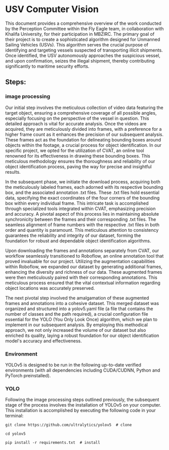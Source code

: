 # USV Computer Vision
This document provides a comprehensive overview of the work conducted by the Perception Committee within the Fly Eagle team, in collaboration with Khalifa University, for their participation in MBZIRC. The primary goal of their project is to create a sophisticated algorithm designed for Unmanned Sailing Vehicles (USVs). This algorithm serves the crucial purpose of identifying and targeting vessels suspected of transporting illicit shipments. Once identified, the USV autonomously approaches the suspicious vessel, and upon confirmation, seizes the illegal shipment, thereby contributing significantly to maritime security efforts. 

## Steps: 

### image processing
Our initial step involves the meticulous collection of video data featuring the target object, ensuring a comprehensive coverage of all possible angles, especially focusing on the perspective of the vessel in question. This detailed approach is vital for accurate analysis. Once the videos are acquired, they are meticulously divided into frames, with a preference for a higher frame count as it enhances the precision of our subsequent analysis. These frames act as the foundation for delineating bounding boxes around objects within the footage, a crucial process for object identification. In our specific project, we opted for the utilization of CVAT, an online tool renowned for its effectiveness in drawing these bounding boxes. This meticulous methodology ensures the thoroughness and reliability of our object identification process, paving the way for precise and insightful results.

In the subsequent phase, we initiate the download process, acquiring both the meticulously labeled frames, each adorned with its respective bounding box, and the associated annotation .txt files. These .txt files hold essential data, specifying the exact coordinates of the four corners of the bounding box within every individual frame. This intricate task is accomplished through specialized tools integrated within CVAT, emphasizing precision and accuracy. A pivotal aspect of this process lies in maintaining absolute synchronicity between the frames and their corresponding .txt files. The seamless alignment of frame numbers with the respective .txt files in both order and quantity is paramount. This meticulous attention to consistency guarantees the reliability and integrity of our dataset, forming the foundation for robust and dependable object identification algorithms.

Upon downloading the frames and annotations separately from CVAT, our workflow seamlessly transitioned to Roboflow, an online annotation tool that proved invaluable for our project. Utilizing the augmentation capabilities within Roboflow, we expanded our dataset by generating additional frames, enhancing the diversity and richness of our data. These augmented frames were then meticulously paired with their corresponding annotations. This meticulous process ensured that the vital contextual information regarding object locations was accurately preserved.

The next pivotal step involved the amalgamation of these augmented frames and annotations into a cohesive dataset. This merged dataset was organized and structured into a yolov5.yaml file (a file that contains the number of classes and the path required), a crucial configuration file essential for the YOLO (You Only Look Once) algorithm, which we plan to implement in our subsequent analysis. By employing this methodical approach, we not only increased the volume of our dataset but also enriched its quality, laying a robust foundation for our object identification model's accuracy and effectiveness.
### Environment
YOLOv5 is designed to be run in the following up-to-date verified environments (with all dependencies including CUDA/CUDNN, Python and PyTorch preinstalled).

### YOLO
Following the image processing steps outlined previously, the subsequent stage of the process involves the installation of YOLOv5 on your computer. This installation is accomplished by executing the following code in your terminal:

`git clone https://github.com/ultralytics/yolov5  # clone` 

`cd yolov5`

`pip install -r requirements.txt  # install`

